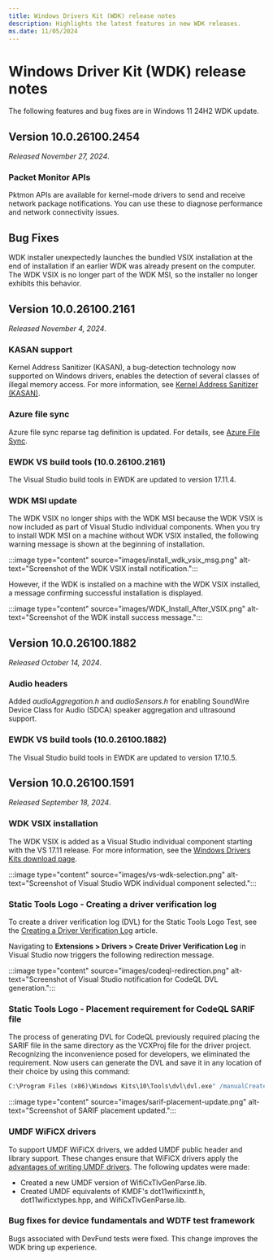 ```yaml
---
title: Windows Drivers Kit (WDK) release notes
description: Highlights the latest features in new WDK releases.
ms.date: 11/05/2024
---
```


# Windows Driver Kit (WDK) release notes

The following features and bug fixes are in Windows 11 24H2 WDK update.

## Version 10.0.26100.2454

*Released November 27, 2024*.

### Packet Monitor APIs 

Pktmon APIs are available for kernel-mode drivers to send and receive network package notifications. You can use these to diagnose performance and network connectivity issues.

## Bug Fixes

WDK installer unexpectedly launches the bundled VSIX installation at the end of installation if an earlier WDK was already present on the computer.  The WDK VSIX is no longer part of the WDK MSI, so the installer no longer exhibits this behavior.

## Version 10.0.26100.2161

*Released November 4, 2024*.

### KASAN support

Kernel Address Sanitizer (KASAN), a bug-detection technology now supported on Windows drivers, enables the detection of several classes of illegal memory access. For more information, see [Kernel Address Sanitizer (KASAN)](./devtest/kasan.md).

### Azure file sync

Azure file sync reparse tag definition is updated. For details, see [Azure File Sync](https://support.microsoft.com/topic/azure-file-sync-agent-v18-2-release-july-2024-613d00dc-998b-4885-86b9-73750195baf5).

### EWDK VS build tools (10.0.26100.2161)

The Visual Studio build tools in EWDK are updated to version 17.11.4.

### WDK MSI update

The WDK VSIX no longer ships with the WDK MSI because the WDK VSIX is now included as part of Visual Studio individual components. When you try to install WDK MSI on a machine without WDK VSIX installed, the following warning message is shown at the beginning of installation.

:::image type="content" source="images/install_wdk_vsix_msg.png" alt-text="Screenshot of the WDK VSIX install notification.":::

However, if the WDK is installed on a machine with the WDK VSIX installed, a message confirming successful installation is displayed.

:::image type="content" source="images/WDK_Install_After_VSIX.png" alt-text="Screenshot of the WDK install success message.":::

## Version 10.0.26100.1882

*Released October 14, 2024*.

### Audio headers

Added *audioAggregation.h* and *audioSensors.h* for enabling SoundWire Device Class for Audio (SDCA) speaker aggregation and ultrasound support.

### EWDK VS build tools (10.0.26100.1882)

The Visual Studio build tools in EWDK are updated to version 17.10.5.

## Version 10.0.26100.1591

*Released September 18, 2024*.

### WDK VSIX installation

The WDK VSIX is added as a Visual Studio individual component starting with the VS 17.11 release. For more information, see the [Windows Drivers Kits download page](download-the-wdk.md).

:::image type="content" source="images/vs-wdk-selection.png" alt-text="Screenshot of Visual Studio WDK individual component selected.":::

### Static Tools Logo - Creating a driver verification log

To create a driver verification log (DVL) for the Static Tools Logo Test, see the [Creating a Driver Verification Log](./develop/creating-a-driver-verification-log.md) article.

Navigating to **Extensions > Drivers > Create Driver Verification Log** in Visual Studio now triggers the following redirection message.

:::image type="content" source="images/codeql-redirection.png" alt-text="Screenshot of Visual Studio notification for CodeQL DVL generation.":::

### Static Tools Logo - Placement requirement for CodeQL SARIF file

The process of generating DVL for CodeQL previously required placing the SARIF file in the same directory as the VCXProj file for the driver project. Recognizing the inconvenience posed for developers, we eliminated the requirement. Now users can generate the DVL and save it in any location of their choice by using this command:

```cmd
C:\Program Files (x86)\Windows Kits\10\Tools\dvl\dvl.exe" /manualCreate `<driverName>` `<driverArchitecture>` /`<path to sarif file>`'\
```

:::image type="content" source="images/sarif-placement-update.png" alt-text="Screenshot of SARIF placement updated.":::

### UMDF WiFiCX drivers

To support UMDF WiFiCX drivers, we added UMDF public header and library support. These changes ensure that WiFiCX drivers apply the [advantages of writing UMDF drivers](./wdf/advantages-of-writing-umdf-drivers.md). The following updates were made:

- Created a new UMDF version of WifiCxTlvGenParse.lib.
- Created UMDF equivalents of KMDF's dot11wificxintf.h, dot11wificxtypes.hpp, and WifiCxTlvGenParse.lib.

### Bug fixes for device fundamentals and WDTF test framework

Bugs associated with DevFund tests were fixed. This change improves the WDK bring up experience.
